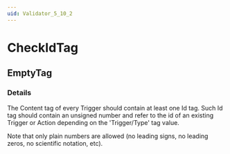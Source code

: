 ```yaml
---
uid: Validator_5_10_2
---
```


# CheckIdTag

## EmptyTag

<!-- Description, Properties, ... sections are auto-generated. -->
<!-- REPLACE ME AUTO-GENERATION -->

### Details

The Content tag of every Trigger should contain at least one Id tag.
Such Id tag should contain an unsigned number and refer to the id of an existing Trigger or Action depending on the 'Trigger/Type' tag value.

Note that only plain numbers are allowed (no leading signs, no leading zeros, no scientific notation, etc).

<!-- Uncomment to add example code -->
<!--### Example code-->
